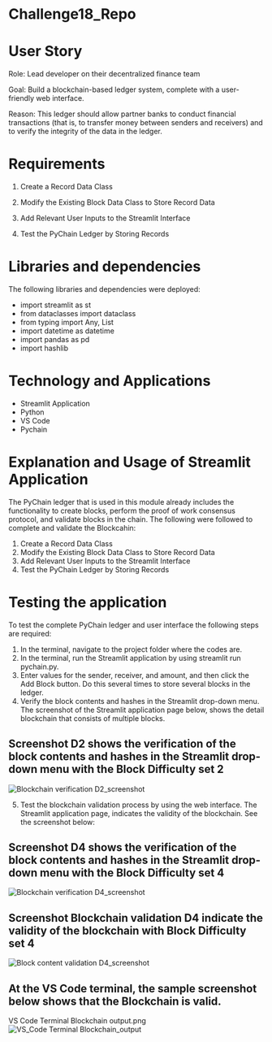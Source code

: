 # Challenge18_Repo


# User Story
Role: Lead developer on their decentralized finance team

Goal: Build a blockchain-based ledger system, complete with a user-friendly web interface. 

Reason: This ledger should allow partner banks to conduct financial transactions (that is, to transfer money between senders and receivers) and to verify the integrity of the data in the ledger.

# Requirements
1. Create a Record Data Class

2. Modify the Existing Block Data Class to Store Record Data

3. Add Relevant User Inputs to the Streamlit Interface

4. Test the PyChain Ledger by Storing Records

# Libraries and dependencies
The following libraries and dependencies were deployed:
- import streamlit as st
- from dataclasses import dataclass
- from typing import Any, List
- import datetime as datetime
- import pandas as pd
- import hashlib

# Technology and Applications
- Streamlit Application
- Python
- VS Code
- Pychain

# Explanation  and Usage of Streamlit Application 

The PyChain ledger that is used in this module already includes the functionality to create blocks, perform the proof of work consensus protocol, and validate blocks in the chain. The following were followed to complete and validate the Blockcahin:
1.	Create a Record Data Class
2.	Modify the Existing Block Data Class to Store Record Data
3.	Add Relevant User Inputs to the Streamlit Interface
4.	Test the PyChain Ledger by Storing Records

# Testing the application

To test the complete PyChain ledger and user interface the following steps are required:
1.	In the terminal, navigate to the project folder where the codes are.
2.	In the terminal, run the Streamlit application by using streamlit run pychain.py.
3.	Enter values for the sender, receiver, and amount, and then click the Add Block button. Do this several times to store several blocks in the ledger.
4.	Verify the block contents and hashes in the Streamlit drop-down menu. 
The screenshot of the Streamlit application page below, shows the detail blockchain that consists of multiple blocks.
## Screenshot D2  shows the verification of the block contents and hashes in the Streamlit drop-down menu with the Block Difficulty set 2
![Blockchain verification D2_screenshot](https://user-images.githubusercontent.com/88909565/151301123-88cccc80-f32e-4d02-8a1a-b258c564bd77.png)

5.	Test the blockchain validation process by using the web interface. 
The Streamlit application page, indicates the validity of the blockchain. See the screenshot below:

## Screenshot D4  shows the verification of the block contents and hashes in the Streamlit drop-down menu with the Block Difficulty set 4
![Blockchain verification D4_screenshot](https://user-images.githubusercontent.com/88909565/151301707-376a1b47-b85a-4679-bc26-7575751736d0.png)

## Screenshot Blockchain validation D4 indicate the validity of the blockchain with Block Difficulty set 4
![Block content validation D4_screenshot](https://user-images.githubusercontent.com/88909565/151301018-4de12b0d-a673-4453-96de-8a31ca83eaf0.png)

## At the VS Code terminal, the sample screenshot below shows that the Blockchain is valid.
VS Code Terminal Blockchain output.png
![VS_Code Terminal Blockchain_output](https://user-images.githubusercontent.com/88909565/151300943-9b3a3b15-d7c4-4b00-b819-49c75fe95ce3.png)

